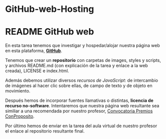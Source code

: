 # GitHub-web-Hosting
<html>
    <head>
        <title>README GitHub</title>
        <meta charset="utf-8">
    </head>
    <body>
    <h1>README GitHub web</h1>
        <p>En esta tarea tenemos que investigar y hospedar/alojar nuestra página web en esta plataforma, <strong><a href="https://github.com" title="Plataforma GitHub" target="_blank">GitHub</a></strong>.</p>
        
<p>Tenemos que crear un <strong>repositorio</strong> con carpetas de images, styles y scripts, y archivos README.md (con explicación de la tarea y enlace a la web creada), LICENSE e index.html. 
        <p>Además debemos utilizar diversos <em>recursos de JavaScript</em>: de intercambio de imágenes al hacer clic sobre ellas, de campo de texto y de objeto en movimiento.</p>
        <p>Después hemos de incorporar fuentes llamativas o distintas, <strong>licencia de recurso no-software</strong>. Intentaremos que nuestra página web resultante sea similiar a una recomendada por nuestro profesor, <a href="https://www.abc.es/contentfactory/post/2019/11/06/convocatoria-premios-conproposito/" title="Información Convocatoria Premios ConProposito" target="_blank">Convocatoria Premios ConProposito</a>.</p>
        
  <p>Por último hemos de enviar en la tarea del aula virtual de nuestro profesor el enlace al repositorio resultante final.</p>
        
   </body>
</html>
